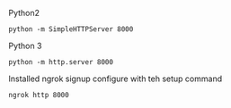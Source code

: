 Python2

    python -m SimpleHTTPServer 8000

Python 3

    python -m http.server 8000

Installed ngrok
signup
configure with teh setup command

    ngrok http 8000
